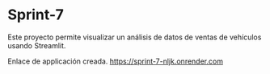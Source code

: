# Sprint-7
Este proyecto permite visualizar un análisis de datos de ventas de vehículos usando Streamlit.

Enlace de applicación creada.
https://sprint-7-nljk.onrender.com
